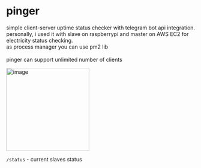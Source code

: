 # pinger

simple client-server uptime status checker with telegram bot api integration.\
personally, i used it with slave on raspberrypi and master on AWS EC2 for electricity status checking. \
as process manager you can use pm2 lib \
\
pinger can support unlimited number of clients

<img width="221" alt="image" src="https://user-images.githubusercontent.com/26699314/209485706-b0c15e2a-f15d-4813-af86-23e374baab35.png">

`/status` - current slaves status
